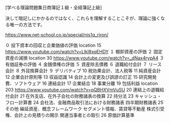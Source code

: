 [学べる理論問題集日商簿記１級・全経簿記上級]

決して暗記しにかかるのではなく、これらを理解することこそが、理論に強くなる唯一の方法です。

https://www.net-school.co.jp/special/nis1q_riron/

０ 投下資本の回収と企業価値の評価
  location 15
  https://www.youtube.com/watch?v=LlkI8xqEHDY
１ 棚卸資産の評価
２ 固定資産の減損
  location 30
  https://www.youtube.com/watch?v=_dNax4rypA4
３ 有価証券の評価
４ 金銭債権の評価
５ 資産除去債務
６ 退職給付会計
７ リース会計
８ 外貨換算会計
９ デリバティブ
10 税効果会計、法人税等
11 純資産会計
12 企業会計原則等
13 収益認識
14 会計上の変更及び誤謬の訂正
15 研究開発費、ソフトウェア
16 連結会計
17 企業結合
18 事業分離
19 包括利益
  location 203
  https://www.youtube.com/watch?v=pQBHXVmVuSU
20 連結上の退職給付会計
21 在外支店、在外子会社の財務諸表の換算
22 持分法
23 キャッシュ・フロー計算書
24 会社法、金融商品取引法における財務諸表
   四半期財務諸表
25 その他
    繰延資産、概念フレームワーク
    セグメント情報、賃貸等不動産
    株式引受権、会計上の見積りの開示
    関連当事者との取引
26 原価計算基準
